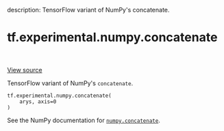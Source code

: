 description: TensorFlow variant of NumPy's concatenate.

<div itemscope itemtype="http://developers.google.com/ReferenceObject">
<meta itemprop="name" content="tf.experimental.numpy.concatenate" />
<meta itemprop="path" content="Stable" />
</div>

# tf.experimental.numpy.concatenate

<!-- Insert buttons and diff -->

<table class="tfo-notebook-buttons tfo-api nocontent" align="left">

</table>

<a target="_blank" class="external" href="/code/stable/tensorflow/python/ops/numpy_ops/np_math_ops.py">View source</a>



TensorFlow variant of NumPy's `concatenate`.

<pre class="devsite-click-to-copy prettyprint lang-py tfo-signature-link">
<code>tf.experimental.numpy.concatenate(
    arys, axis=0
)
</code></pre>



<!-- Placeholder for "Used in" -->

See the NumPy documentation for [`numpy.concatenate`](https://numpy.org/doc/1.16/reference/generated/numpy.concatenate.html).